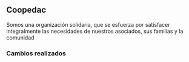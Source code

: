 ## Coopedac

Somos una organización solidaria, que se esfuerza por satisfacer integralmente las necesidades de nuestros asociados, sus familias y la comunidad

### Cambios realizados
